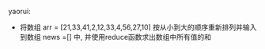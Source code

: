 
 yaorui:

+ 将数组 arr = [21,33,41,2,12,33,4,56,27,10] 按从小到大的顺序重新排列并输入到数组 news =[] 中, 并使用reduce函数求出数组中所有值的和